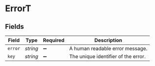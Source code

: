 # ErrorT


## Fields

| Field                               | Type                                | Required                            | Description                         |
| ----------------------------------- | ----------------------------------- | ----------------------------------- | ----------------------------------- |
| `error`                             | *string*                            | :heavy_minus_sign:                  | A human readable error message.     |
| `key`                               | *string*                            | :heavy_minus_sign:                  | The unique identifier of the error. |